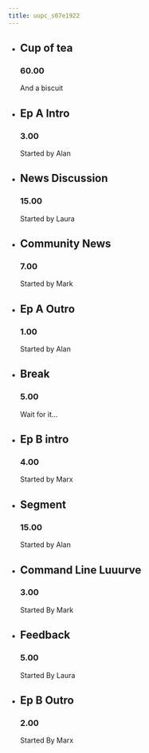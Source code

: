 ```yaml
---
title: uupc_s07e1922
---
```


*   ## Cup of tea

    ### 60.00
    
    And a biscuit

*   ## Ep A Intro

    ### 3.00
    
    Started by Alan
    
*   ## News Discussion

    ### 15.00
    
    Started by Laura
    
    
*   ## Community News

    ### 7.00
    
    Started by Mark
    
*   ## Ep A Outro

    ### 1.00
    
    Started by Alan
    
*   ## Break

    ### 5.00
    
    Wait for it...
    
*   ## Ep B intro

    ### 4.00
    
    Started by Marx
    
*   ## Segment

    ### 15.00 
    
    Started by Alan
    
*   ## Command Line Luuurve

    ### 3.00
    
    Started By Mark
    
*   ## Feedback

    ### 5.00
    
    Started By Laura
    
*   ## Ep B Outro

    ### 2.00
    
    Started By Marx
